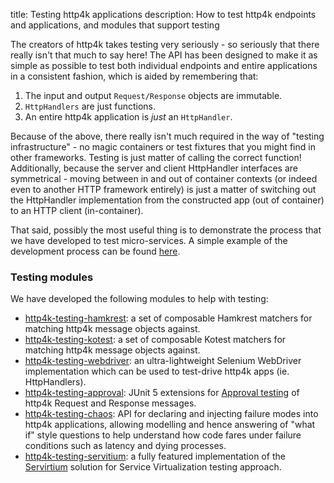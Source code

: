 title: Testing http4k applications
description: How to test http4k endpoints and applications, and modules that support testing

The creators of http4k takes testing very seriously - so seriously that there really isn't that much to say here! 
The API has been designed to make it as simple as possible to test both individual endpoints and entire applications in a consistent fashion, which is aided by remembering that:

1. The input and output `Request/Response` objects are immutable.
1. `HttpHandlers` are just functions.
1. An entire http4k application is *just* an `HttpHandler`.

Because of the above, there really isn't much required in the way of "testing infrastructure" - no magic containers or test fixtures that you might find in other frameworks. 
Testing is just matter of calling the correct function! Additionally, because the server and client HttpHandler interfaces are symmetrical - moving between in and out of container contexts 
(or indeed even to another HTTP framework entirely) is just a matter of switching out the HttpHandler implementation from the constructed app (out of container) to an HTTP client (in-container).

That said, possibly the most useful thing is to demonstrate the process that we have developed to test micro-services. A simple example of the development process can be found 
[here](/blog/tdding_http4k).

### Testing modules
We have developed the following modules to help with testing:

- [http4k-testing-hamkrest](/guide/modules/hamkrest): a set of composable Hamkrest matchers for matching http4k message objects against.
- [http4k-testing-kotest](/guide/modules/kotest): a set of composable Kotest matchers for matching http4k message objects against.
- [http4k-testing-webdriver](/guide/modules/webdriver): an ultra-lightweight Selenium WebDriver implementation which can be used to test-drive http4k apps (ie. HttpHandlers).
- [http4k-testing-approval](/guide/modules/approvaltests): JUnit 5 extensions for [Approval testing](http://approvaltests.com/) of http4k Request and Response messages.
- [http4k-testing-chaos](/guide/modules/chaos): API for declaring and injecting failure modes into http4k applications, allowing modelling and hence answering of "what if" style questions to help understand how code fares under failure conditions such as latency and dying processes.
- [http4k-testing-servitium](/guide/modules/servicevirtualisation): a fully featured implementation of the [Servirtium] solution for Service Virtualization testing approach.

[Servirtium]: https://servirtium.dev
